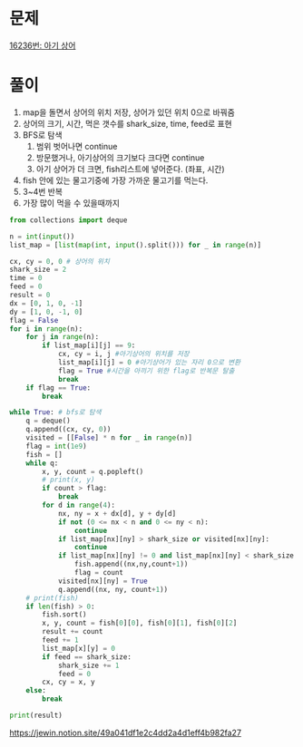 # 문제

[16236번: 아기 상어](https://www.acmicpc.net/problem/16236)

# 풀이

1. map을 돌면서 상어의 위치 저장, 상어가 있던 위치 0으로 바꿔줌
2. 상어의 크기, 시간, 먹은 갯수를 shark_size, time, feed로 표현
3. BFS로 탐색
    1. 범위 벗어나면 continue
    2. 방문했거나, 아기상어의 크기보다 크다면 continue
    3. 아기 상어가 더 크면, fish리스트에 넣어준다. (좌표, 시간)
4. fish 안에 있는 물고기중에 가장 가까운 물고기를 먹는다. 
5. 3~4번 반복
6. 가장 많이 먹을 수 있을때까지

```python
from collections import deque

n = int(input())
list_map = [list(map(int, input().split())) for _ in range(n)]

cx, cy = 0, 0 # 상어의 위치
shark_size = 2
time = 0
feed = 0
result = 0
dx = [0, 1, 0, -1]
dy = [1, 0, -1, 0]
flag = False
for i in range(n):
    for j in range(n):
        if list_map[i][j] == 9:
            cx, cy = i, j #아기상어의 위치를 저장
            list_map[i][j] = 0 #아기상어가 있는 자리 0으로 변환
            flag = True #시간을 아끼기 위한 flag로 반복문 탈출
            break
    if flag == True:
        break

while True: # bfs로 탐색
    q = deque()
    q.append((cx, cy, 0))
    visited = [[False] * n for _ in range(n)]
    flag = int(1e9)
    fish = []
    while q:
        x, y, count = q.popleft()
        # print(x, y)
        if count > flag:
            break
        for d in range(4):
            nx, ny = x + dx[d], y + dy[d]
            if not (0 <= nx < n and 0 <= ny < n):
                continue
            if list_map[nx][ny] > shark_size or visited[nx][ny]:
                continue
            if list_map[nx][ny] != 0 and list_map[nx][ny] < shark_size:
                fish.append((nx,ny,count+1))
                flag = count
            visited[nx][ny] = True
            q.append((nx, ny, count+1))
    # print(fish)
    if len(fish) > 0:
        fish.sort()
        x, y, count = fish[0][0], fish[0][1], fish[0][2]
        result += count
        feed += 1
        list_map[x][y] = 0
        if feed == shark_size:
            shark_size += 1
            feed = 0
        cx, cy = x, y
    else:
        break

print(result)
```

https://jewin.notion.site/49a041df1e2c4dd2a4d1eff4b982fa27

